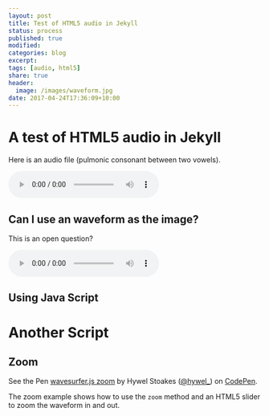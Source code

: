 ```yaml
---
layout: post
title: Test of HTML5 audio in Jekyll 
status: process
published: true
modified:
categories: blog
excerpt:
tags: [audio, html5]
share: true
header:
  image: /images/waveform.jpg
date: 2017-04-24T17:36:09+10:00
---
```


# A test of HTML5 audio in Jekyll

Here is an audio file (pulmonic consonant between two vowels).  

<audio controls="controls" tabindex="0">
    <source src="/audio/arda.mp3" type="audio/mpeg">
    <source src="/audio/arda.wav" type="audio/wav">
    Your browser does not support the HTML5 Audio element.
</audio>

## Can I use an waveform as the image?
This is an open question?

<audio controls="controls">
    <source src="/audio/aGa.mp3" type="audio/mpeg">
    <source src="/audio/aGa.ogg" type="audio/ogg">
    Your browser does not support the HTML5 Audio element.
</audio>

## Using Java Script


<!-- main wavesurfer.js lib -->
<script src="//cdnjs.cloudflare.com/ajax/libs/wavesurfer.js/1.4.0/wavesurfer.min.js"></script>


<script>
<div id="waveform"></div>

<div style="text-align: center">
  <button class="btn btn-primary" onclick="wavesurfer.playPause()">
    <i class="glyphicon glyphicon-play"></i>
    Play
  </button>

  <p class="row">
    <div class="col-xs-1">
      <i class="glyphicon glyphicon-zoom-in"></i>
    </div>

    <div class="col-xs-10">
      <input id="slider" type="range" min="1" max="200" value="1" style="width: 100%" />
    </div>

    <div class="col-xs-1">
      <i class="glyphicon glyphicon-zoom-out"></i>
    </div>
  </p>
</div>
</script>

<script src="script/wavesurfer_demo.js"></script>


# Another Script 

<script src="//cdnjs.cloudflare.com/ajax/libs/wavesurfer.js/1.4.0/wavesurfer.min.js"></script>


<h2 id="zoom">Zoom</h2>

<p data-height="265" data-theme-id="0" data-slug-hash="RLPKNw" data-default-tab="result" data-user="hywel_" data-embed-version="2" data-pen-title="wavesurfer.js zoom" class="codepen">See the Pen <a href="https://codepen.io/hywel_/pen/RLPKNw/">wavesurfer.js zoom</a> by Hywel Stoakes (<a href="https://codepen.io/hywel_">@hywel_</a>) on <a href="https://codepen.io">CodePen</a>.</p>
<script async src="https://production-assets.codepen.io/assets/embed/ei.js"></script>

  <p>
    The zoom example shows how to use the <code>zoom</code> method and an HTML5 slider to zoom the waveform in and out.
  </p>


